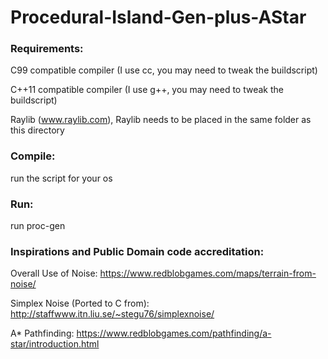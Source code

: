 # Procedural-Island-Gen-plus-AStar
### Requirements:

C99 compatible compiler (I use cc, you may need to tweak the buildscript)

C++11 compatible compiler (I use g++, you may need to tweak the buildscript)

Raylib (www.raylib.com),
Raylib needs to be placed in the same folder as this directory

### Compile: 

run the script for your os


### Run: 

run proc-gen




### Inspirations and Public Domain code accreditation:

Overall Use of Noise: https://www.redblobgames.com/maps/terrain-from-noise/

Simplex Noise (Ported to C from): http://staffwww.itn.liu.se/~stegu76/simplexnoise/

A* Pathfinding: https://www.redblobgames.com/pathfinding/a-star/introduction.html
